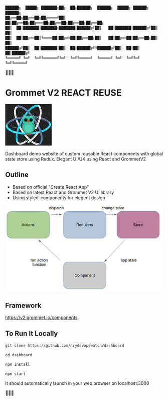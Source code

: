 ```text
██████╗  █████╗ ███████╗██╗  ██╗██████╗  ██████╗  █████╗ ██████╗ ██████╗ 
██╔══██╗██╔══██╗██╔════╝██║  ██║██╔══██╗██╔═══██╗██╔══██╗██╔══██╗██╔══██╗
██║  ██║███████║███████╗███████║██████╔╝██║   ██║███████║██████╔╝██║  ██║
██║  ██║██╔══██║╚════██║██╔══██║██╔══██╗██║   ██║██╔══██║██╔══██╗██║  ██║
██████╔╝██║  ██║███████║██║  ██║██████╔╝╚██████╔╝██║  ██║██║  ██║██████╔╝
╚═════╝ ╚═╝  ╚═╝╚══════╝╚═╝  ╚═╝╚═════╝  ╚═════╝ ╚═╝  ╚═╝╚═╝  ╚═╝╚═════╝ 
```                                                                    
🌟🌟🌟
# Grommet V2 REACT REUSE 
![](./images/react_reuse.png)

Dashboard demo website of custom reusable React components with global state store using Redux. Elegant UI/UX using React and GrommetV2

## Outline

- Based on official "Create React App"
- Based on latest React and Grommet V2 UI library
- Using styled-components for elegent design

![](./images/redux.png)

## Framework
https://v2.grommet.io/components

## To Run It Locally

```
git clone https://github.com/nrydevopswatch/dashboard
```
```
cd dashboard
```
```
npm install
```
```
npm start
```
It should automatically launch in your web browser on localhost:3000

🌟🌟🌟
